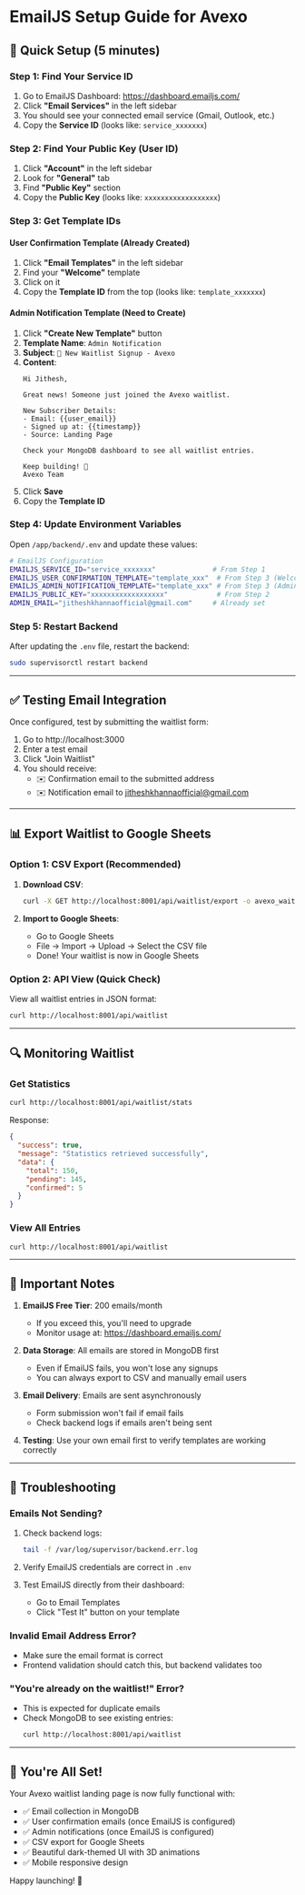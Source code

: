 # EmailJS Setup Guide for Avexo

## 📧 Quick Setup (5 minutes)

### Step 1: Find Your Service ID
1. Go to EmailJS Dashboard: https://dashboard.emailjs.com/
2. Click **"Email Services"** in the left sidebar
3. You should see your connected email service (Gmail, Outlook, etc.)
4. Copy the **Service ID** (looks like: `service_xxxxxxx`)

### Step 2: Find Your Public Key (User ID)
1. Click **"Account"** in the left sidebar
2. Look for **"General"** tab
3. Find **"Public Key"** section
4. Copy the **Public Key** (looks like: `xxxxxxxxxxxxxxxxxx`)

### Step 3: Get Template IDs

#### User Confirmation Template (Already Created)
1. Click **"Email Templates"** in the left sidebar
2. Find your **"Welcome"** template
3. Click on it
4. Copy the **Template ID** from the top (looks like: `template_xxxxxxx`)

#### Admin Notification Template (Need to Create)
1. Click **"Create New Template"** button
2. **Template Name**: `Admin Notification`
3. **Subject**: `🎉 New Waitlist Signup - Avexo`
4. **Content**:
   ```
   Hi Jithesh,

   Great news! Someone just joined the Avexo waitlist.

   New Subscriber Details:
   - Email: {{user_email}}
   - Signed up at: {{timestamp}}
   - Source: Landing Page

   Check your MongoDB dashboard to see all waitlist entries.

   Keep building! 🚀
   Avexo Team
   ```
5. Click **Save**
6. Copy the **Template ID**

### Step 4: Update Environment Variables

Open `/app/backend/.env` and update these values:

```bash
# EmailJS Configuration
EMAILJS_SERVICE_ID="service_xxxxxxx"              # From Step 1
EMAILJS_USER_CONFIRMATION_TEMPLATE="template_xxx"  # From Step 3 (Welcome template)
EMAILJS_ADMIN_NOTIFICATION_TEMPLATE="template_xxx" # From Step 3 (Admin template)
EMAILJS_PUBLIC_KEY="xxxxxxxxxxxxxxxxxx"            # From Step 2
ADMIN_EMAIL="jitheshkhannaofficial@gmail.com"     # Already set
```

### Step 5: Restart Backend

After updating the `.env` file, restart the backend:

```bash
sudo supervisorctl restart backend
```

---

## ✅ Testing Email Integration

Once configured, test by submitting the waitlist form:

1. Go to http://localhost:3000
2. Enter a test email
3. Click "Join Waitlist"
4. You should receive:
   - ✉️ Confirmation email to the submitted address
   - ✉️ Notification email to jitheshkhannaofficial@gmail.com

---

## 📊 Export Waitlist to Google Sheets

### Option 1: CSV Export (Recommended)

1. **Download CSV**:
   ```bash
   curl -X GET http://localhost:8001/api/waitlist/export -o avexo_waitlist.csv
   ```

2. **Import to Google Sheets**:
   - Go to Google Sheets
   - File → Import → Upload → Select the CSV file
   - Done! Your waitlist is now in Google Sheets

### Option 2: API View (Quick Check)

View all waitlist entries in JSON format:
```bash
curl http://localhost:8001/api/waitlist
```

---

## 🔍 Monitoring Waitlist

### Get Statistics
```bash
curl http://localhost:8001/api/waitlist/stats
```

Response:
```json
{
  "success": true,
  "message": "Statistics retrieved successfully",
  "data": {
    "total": 150,
    "pending": 145,
    "confirmed": 5
  }
}
```

### View All Entries
```bash
curl http://localhost:8001/api/waitlist
```

---

## 🚨 Important Notes

1. **EmailJS Free Tier**: 200 emails/month
   - If you exceed this, you'll need to upgrade
   - Monitor usage at: https://dashboard.emailjs.com/

2. **Data Storage**: All emails are stored in MongoDB first
   - Even if EmailJS fails, you won't lose any signups
   - You can always export to CSV and manually email users

3. **Email Delivery**: Emails are sent asynchronously
   - Form submission won't fail if email fails
   - Check backend logs if emails aren't being sent

4. **Testing**: Use your own email first to verify templates are working correctly

---

## 📝 Troubleshooting

### Emails Not Sending?

1. Check backend logs:
   ```bash
   tail -f /var/log/supervisor/backend.err.log
   ```

2. Verify EmailJS credentials are correct in `.env`

3. Test EmailJS directly from their dashboard:
   - Go to Email Templates
   - Click "Test It" button on your template

### Invalid Email Address Error?

- Make sure the email format is correct
- Frontend validation should catch this, but backend validates too

### "You're already on the waitlist!" Error?

- This is expected for duplicate emails
- Check MongoDB to see existing entries:
  ```bash
  curl http://localhost:8001/api/waitlist
  ```

---

## 🎉 You're All Set!

Your Avexo waitlist landing page is now fully functional with:
- ✅ Email collection in MongoDB
- ✅ User confirmation emails (once EmailJS is configured)
- ✅ Admin notifications (once EmailJS is configured)
- ✅ CSV export for Google Sheets
- ✅ Beautiful dark-themed UI with 3D animations
- ✅ Mobile responsive design

Happy launching! 🚀
